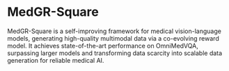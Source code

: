 # MedGR-Square
MedGR-Square is a self-improving framework for medical vision-language models, generating high-quality multimodal data via a co-evolving reward model. It achieves state-of-the-art performance on OmniMedVQA, surpassing larger models and transforming data scarcity into scalable data generation for reliable medical AI.
